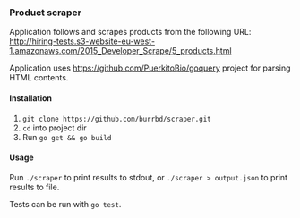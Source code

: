 ### Product scraper

Application follows and scrapes products from the following URL:
http://hiring-tests.s3-website-eu-west-1.amazonaws.com/2015_Developer_Scrape/5_products.html

Application uses https://github.com/PuerkitoBio/goquery project for parsing HTML contents.

#### Installation

1. ```git clone https://github.com/burrbd/scraper.git```
1. ```cd``` into project dir
1. Run ```go get && go build```

#### Usage

Run ```./scraper``` to print results to stdout, or ```./scraper > output.json``` to print results to file.

Tests can be run with ```go test```.
